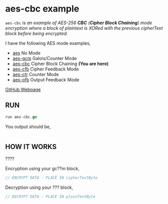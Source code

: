 # aes-cbc example

`aes-cbc` _is an example of
AES-256 **CBC** (**Cipher Block Chaining**) mode encryption
where a block of plaintext is XORed with the previous cipherText
block before being encrypted._

I have the following AES mode examples,

* [aes](https://github.com/JeffDeCola/my-go-examples/tree/master/encryption-decryption/aes)
  No Mode
* [aes-gcm](https://github.com/JeffDeCola/my-go-examples/tree/master/encryption-decryption/aes-gcm)
  Galois/Counter Mode
* [aes-cbc](https://github.com/JeffDeCola/my-go-examples/tree/master/encryption-decryption/aes-cbc)
  Cipher Block Chaining **(You are here)**
* [aes-cfb](https://github.com/JeffDeCola/my-go-examples/tree/master/encryption-decryption/aes-cfb)
  Cipher Feedback Mode
* [aes-ctr](https://github.com/JeffDeCola/my-go-examples/tree/master/encryption-decryption/aes-ctr)
  Counter Mode
* [aes-ofb](https://github.com/JeffDeCola/my-go-examples/tree/master/encryption-decryption/aes-ofb)
  Output Feedback Mode

[GitHub Webpage](https://jeffdecola.github.io/my-go-examples/)

## RUN

```go
run aes-cbc.go
```

You output should be,

```txt

```

## HOW IT WORKS

????

Encryption using your gc??m block,

```go
// ENCRYPT DATA - PLACE IN cipherTextByte
```

Decryption using your ??? block,

```go
// DECRYPT DATA - PLACE IN plainTextByte
```